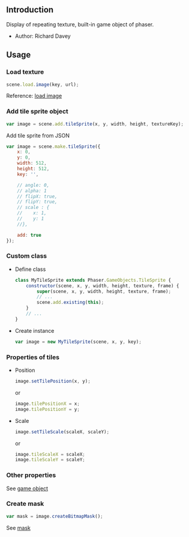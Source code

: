 ## Introduction

Display of repeating texture, built-in game object of phaser.

- Author: Richard Davey

## Usage

### Load texture

```javascript
scene.load.image(key, url);
```

Reference: [load image](loader.md#image)

### Add tile sprite object

```javascript
var image = scene.add.tileSprite(x, y, width, height, textureKey);
```

Add tile sprite from JSON

```javascript
var image = scene.make.tileSprite({
    x: 0,
    y: 0,
    width: 512,
    height: 512,
    key: '',

    // angle: 0,
    // alpha: 1
    // flipX: true,
    // flipY: true,
    // scale : {
    //    x: 1,
    //    y: 1
    //},

    add: true
});
```

### Custom class

- Define class
    ```javascript
    class MyTileSprite extends Phaser.GameObjects.TileSprite {
        constructor(scene, x, y, width, height, texture, frame) {
            super(scene, x, y, width, height, texture, frame);
            // ...
            scene.add.existing(this);
        }
        // ...
    }
    ```
- Create instance
    ```javascript
    var image = new MyTileSprite(scene, x, y, key);
    ```

### Properties of tiles

- Position
    ```javascript
    image.setTilePosition(x, y);
    ```
    or
    ```javascript
    image.tilePositionX = x;
    image.tilePositionY = y;
    ```
- Scale
    ```javascript
    image.setTileScale(scaleX, scaleY);
    ```
    or
    ```javascript
    image.tileScaleX = scaleX;
    image.tileScaleY = scaleY;
    ```

### Other properties

See [game object](gameobject.md)

### Create mask

```javascript
var mask = image.createBitmapMask();
```

See [mask](mask.md)